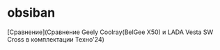 # obsiban


[Cравнение](Сравнение Geely Coolray(BelGee X50) и LADA Vesta SW Cross в комплектации Teхно'24)






























